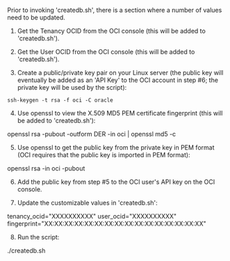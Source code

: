 Prior to invoking 'createdb.sh', there is a section where a number of values need to be updated.

1. Get the Tenancy OCID from the OCI console (this will be added to 'createdb.sh').

2. Get the User OCID from the OCI console (this will be added to 'createdb.sh').

3. Create a public/private key pair on your Linux server (the public key will eventually be added as an 'API Key' to the OCI account in step #6; the private key will be used by the script):
```
ssh-keygen -t rsa -f oci -C oracle
```
4. Use openssl to view the X.509 MD5 PEM certificate fingerprint (this will be added to 'createdb.sh'):

openssl rsa -pubout -outform DER -in oci | openssl md5 -c

5. Use openssl to get the public key from the private key in PEM format (OCI requires that the public key is imported in PEM format):

openssl rsa -in oci -pubout

6. Add the public key from step #5 to the OCI user's API key on the OCI console.

7. Update the customizable values in 'createdb.sh':

tenancy_ocid="XXXXXXXXXX"
user_ocid="XXXXXXXXXX"
fingerprint="XX:XX:XX:XX:XX:XX:XX:XX:XX:XX:XX:XX:XX:XX:XX:XX"

8. Run the script:

./createdb.sh
